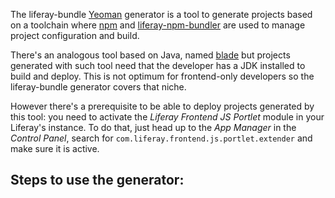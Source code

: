 The liferay-bundle [Yeoman](http://yeoman.io/) generator is a tool to generate projects based on a toolchain where [npm](https://www.npmjs.com/) and [liferay-npm-bundler](https://github.com/liferay/liferay-npm-build-tools/tree/master/packages/liferay-npm-bundler#liferay-npm-bundler) are used to manage project configuration and build.

There's an analogous tool based on Java, named [blade](https://github.com/liferay/liferay-blade-cli) but projects generated with such tool need that the developer has a JDK installed to build and deploy. This is not optimum for frontend-only developers so the liferay-bundle generator covers that niche.

However there's a prerequisite to be able to deploy projects generated by this tool: you need to activate the _Liferay Frontend JS Portlet_ module in your Liferay's instance. To do that, just head up to the _App Manager_ in the _Control Panel_, search for `com.liferay.frontend.js.portlet.extender` and make sure it is active.

## Steps to use the generator:

